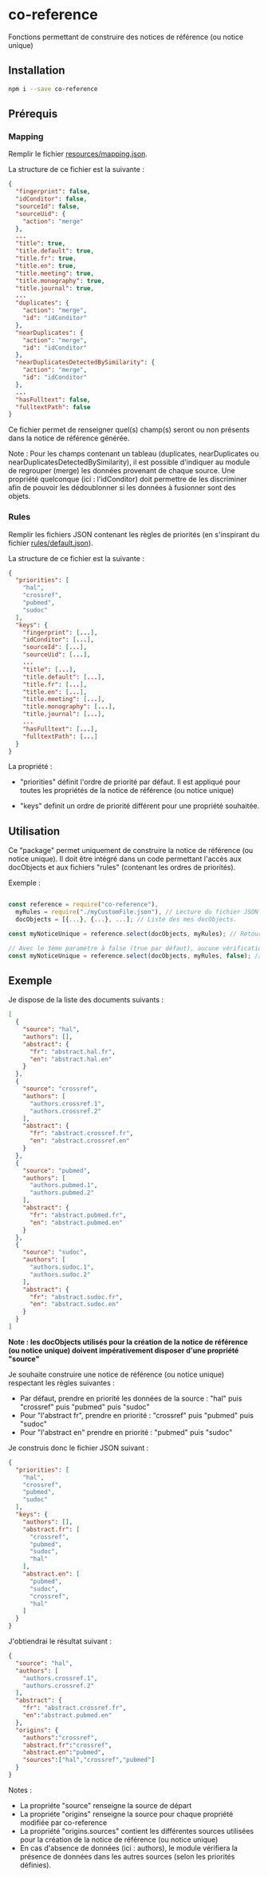 # co-reference
Fonctions permettant de construire des notices de référence (ou notice unique)

## Installation ##


```sh
npm i --save co-reference
```

## Prérequis ##

### Mapping ###

Remplir le fichier [resources/mapping.json](https://github.com/conditor-project/co-reference/blob/master/resources/mapping.json).

La structure de ce fichier est la suivante :

```json
{
  "fingerprint": false,
  "idConditor": false,
  "sourceId": false,
  "sourceUid": {
    "action": "merge"
  },
  ...
  "title": true,
  "title.default": true,
  "title.fr": true,
  "title.en": true,
  "title.meeting": true,
  "title.monography": true,
  "title.journal": true,
  ...
  "duplicates": {
    "action": "merge",
    "id": "idConditor"
  },
  "nearDuplicates": {
    "action": "merge",
    "id": "idConditor"
  },
  "nearDuplicatesDetectedBySimilarity": {
    "action": "merge",
    "id": "idConditor"
  },
  ...
  "hasFulltext": false,
  "fulltextPath": false
}
```

Ce fichier permet de renseigner quel(s) champ(s) seront ou non présents dans la notice de référence générée.

Note : Pour les champs contenant un tableau (duplicates, nearDuplicates ou nearDuplicatesDetectedBySimilarity), il est possible d'indiquer au module de regrouper (merge) les données provenant de chaque source. Une propriété quelconque (ici : l'idConditor) doit permettre de les discriminer afin de pouvoir les dédoublonner si les données à fusionner sont des objets.

### Rules ###

Remplir les fichiers JSON contenant les règles de priorités (en s'inspirant du fichier [rules/default.json](https://github.com/conditor-project/co-reference/blob/master/rules/default.json)).

La structure de ce fichier est la suivante :

```json
{
  "priorities": [
    "hal",
    "crossref",
    "pubmed",
    "sudoc"
  ],
  "keys": {
    "fingerprint": [...],
    "idConditor": [...],
    "sourceId": [...],
    "sourceUid": [...],
    ...
    "title": [...],
    "title.default": [...],
    "title.fr": [...],
    "title.en": [...],
    "title.meeting": [...],
    "title.monography": [...],
    "title.journal": [...],
    ...
    "hasFulltext": [...],
    "fulltextPath": [...]
  }
}
```

La propriété :

- "priorities" définit l'ordre de priorité par défaut. Il est appliqué pour toutes les propriétés de la notice de référence (ou notice unique)

- "keys" definit un ordre de priorité différent pour une propriété souhaitée.

## Utilisation ##

Ce "package" permet uniquement de construire la notice de référence (ou notice unique). Il doit être intégré dans un code permettant l'accès aux docObjects et aux fichiers "rules" (contenant les ordres de priorités).

Exemple :

```js

const reference = require("co-reference"),
  myRules = require("./myCustomFile.json"), // Lecture du fichier JSON contenant les ordres de priorités
  docObjects = [{...}, {...}, ...]; // Liste des mes docObjects.

const myNoticeUnique = reference.select(docObjects, myRules); // Retourne un objet JSON

// Avec le 3ème paramètre à false (true par défaut), aucune vérification ne sera faite sur le texte intégral des documents hal
const myNoticeUnique = reference.select(docObjects, myRules, false); // Retourne un objet JSON
```

## Exemple ##

Je dispose de la liste des documents suivants :

```json
[
  {
    "source": "hal",
    "authors": [],
    "abstract": {
      "fr": "abstract.hal.fr",
      "en": "abstract.hal.en"
    }
  },
  {
    "source": "crossref",
    "authors": [
      "authors.crossref.1",
      "authors.crossref.2"
    ],
    "abstract": {
      "fr": "abstract.crossref.fr",
      "en": "abstract.crossref.en"
    }
  },
  {
    "source": "pubmed",
    "authors": [
      "authors.pubmed.1",
      "authors.pubmed.2"
    ],
    "abstract": {
      "fr": "abstract.pubmed.fr",
      "en": "abstract.pubmed.en"
    }
  },
  {
    "source": "sudoc",
    "authors": [
      "authors.sudoc.1",
      "authors.sudoc.2"
    ],
    "abstract": {
      "fr": "abstract.sudoc.fr",
      "en": "abstract.sudoc.en"
    }
  }
]
```

**Note : les docObjects utilisés pour la création de la notice de référence (ou notice unique) doivent impérativement disposer d'une propriété "source"**

Je souhaite construire une notice de référence (ou notice unique) respectant les règles suivantes :

- Par défaut, prendre en priorité les données de la source : "hal" puis "crossref" puis "pubmed" puis "sudoc"
- Pour "l'abstract fr", prendre en priorité : "crossref" puis "pubmed" puis "sudoc"
- Pour "l'abstract en" prendre en priorité : "pubmed" puis "sudoc"

Je construis donc le fichier JSON suivant :

```json
{
  "priorities": [
    "hal",
    "crossref",
    "pubmed",
    "sudoc"
  ],
  "keys": {
    "authors": [],
    "abstract.fr": [
      "crossref",
      "pubmed",
      "sudoc",
      "hal"
    ],
    "abstract.en": [
      "pubmed",
      "sudoc",
      "crossref",
      "hal"
    ]
  }
}
```

J'obtiendrai le résultat suivant :

```json
{
  "source": "hal",
  "authors": [
    "authors.crossref.1",
    "authors.crossref.2"
  ],
  "abstract": {
    "fr": "abstract.crossref.fr",
    "en":"abstract.pubmed.en"
  },
  "origins": {
    "authors":"crossref",
    "abstract.fr":"crossref",
    "abstract.en":"pubmed",
    "sources":["hal","crossref","pubmed"]
  }
}
```

Notes :

- La propriéte "source" renseigne la source de départ
- La propriéte "origins" renseigne la source pour chaque propriété modifiée par co-reference
- La propriété "origins.sources" contient les différentes sources utilisées pour la création de la notice de référence (ou notice unique)
- En cas d'absence de données (ici : authors), le module vérifiera la présence de données dans les autres sources (selon les priorités définies).
